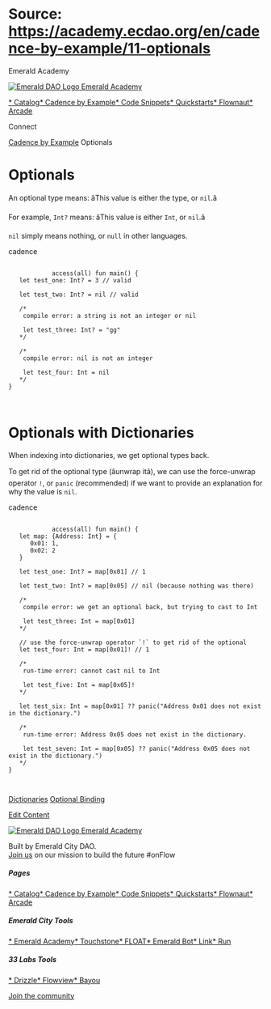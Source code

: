 # Source: https://academy.ecdao.org/en/cadence-by-example/11-optionals

Emerald Academy





[![Emerald DAO Logo](/ea-logo.png)
Emerald Academy](/en/)


[* Catalog](/en/catalog)[* Cadence by Example](/en/cadence-by-example)[* Code Snippets](/en/snippets)[* Quickstarts](/en/quickstarts)[* Flownaut](https://flownaut.ecdao.org)[* Arcade](https://arcade.ecdao.org)

Connect



[Cadence by Example](/en/cadence-by-example)
Optionals

# Optionals

An optional type means: âThis value is either the type, or `nil`.â

For example, `Int?` means: âThis value is either `Int`, or `nil`.â

`nil` simply means nothing, or `null` in other languages.

cadence

```
		
			access(all) fun main() {
   let test_one: Int? = 3 // valid
   
   let test_two: Int? = nil // valid

   /*
    compile error: a string is not an integer or nil
   
    let test_three: Int? = "gg"
   */

   /*
    compile error: nil is not an integer

    let test_four: Int = nil
   */
}
		 
	
```

# Optionals with Dictionaries

When indexing into dictionaries, we get optional types back.

To get rid of the optional type (âunwrap itâ), we can use the force-unwrap operator `!`, or `panic` (recommended) if we want to provide an explanation for why the value is `nil`.

cadence

```
		
			access(all) fun main() {
   let map: {Address: Int} = {
      0x01: 1,
      0x02: 2
   }

   let test_one: Int? = map[0x01] // 1
   
   let test_two: Int? = map[0x05] // nil (because nothing was there)

   /*
    compile error: we get an optional back, but trying to cast to Int
   
    let test_three: Int = map[0x01]
   */

   // use the force-unwrap operator `!` to get rid of the optional
   let test_four: Int = map[0x01]! // 1

   /*
    run-time error: cannot cast nil to Int
   
    let test_five: Int = map[0x05]!
   */

   let test_six: Int = map[0x01] ?? panic("Address 0x01 does not exist in the dictionary.")

   /*
    run-time error: Address 0x05 does not exist in the dictionary.
    
    let test_seven: Int = map[0x05] ?? panic("Address 0x05 does not exist in the dictionary.")
   */
}
		 
	
```

[Dictionaries](/en/cadence-by-example/10-dictionaries)
[Optional Binding](/en/cadence-by-example/12-optional-binding)

[Edit Content](https://github.com/emerald-dao/emerald-academy-v2/tree/main/src/lib/content/cadence-by-example/en/11-optionals.md)



[![Emerald DAO Logo](/ea-logo.png)
Emerald Academy](/en/)

Built by Emerald City DAO.  
[Join us](https://discord.gg/emerald-city-906264258189332541) on our mission to build the future #onFlow

##### Pages

[* Catalog](/en/catalog)[* Cadence by Example](/en/cadence-by-example)[* Code Snippets](/en/snippets)[* Quickstarts](/en/quickstarts)[* Flownaut](https://flownaut.ecdao.org)[* Arcade](https://arcade.ecdao.org)


##### Emerald City Tools

[* Emerald Academy](https://academy.ecdao.org/)[* Touchstone](https://touchstone.city/)[* FLOAT](https://floats.city/)[* Emerald Bot](https://bot.ecdao.org/)[* Link](https://link.ecdao.org/)[* Run](https://run.ecdao.org/)


##### 33 Labs Tools

[* Drizzle](https://drizzle33.app/)[* Flowview](https://flowview.app/)[* Bayou](https://bayou33.app/)

[Join the community](https://discord.gg/emerald-city-906264258189332541)